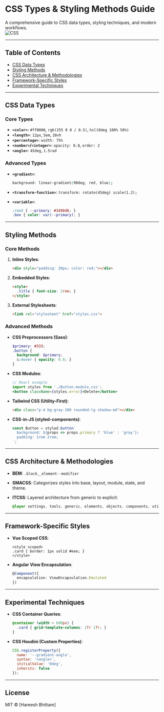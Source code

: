 # CSS Types & Styling Methods Guide

A comprehensive guide to CSS data types, styling techniques, and modern workflows.  
![CSS](https://img.shields.io/badge/CSS-Expert-blue?logo=css3)

---

## Table of Contents  

- [CSS Data Types](#css-data-types)  
- [Styling Methods](#styling-methods)  
- [CSS Architecture & Methodologies](#css-architecture--methodologies)  
- [Framework-Specific Styles](#framework-specific-styles)  
- [Experimental Techniques](#experimental-techniques)  

---

## CSS Data Types  

### Core Types  

- **`<color>`**: `#ff0000`, `rgb(255 0 0 / 0.5)`, `hsl(0deg 100% 50%)`  
- **`<length>`**: `12px`, `5em`, `20vh`  
- **`<percentage>`**: `width: 75%`  
- **`<number>`/`<integer>`**: `opacity: 0.8`, `order: 2`  
- **`<angle>`**: `45deg`, `1.5rad`  

### Advanced Types  

- **`<gradient>`**:  

  ```css
  background: linear-gradient(90deg, red, blue);
  ```

- **`<transform-function>`**: `transform: rotate(45deg) scale(1.2);`  
- **`<variable>`**:  

  ```css
  :root { --primary: #3498db; }
  .box { color: var(--primary); }
  ```

---

## Styling Methods  

### Core Methods  

1. **Inline Styles**:  

   ```html
   <div style="padding: 20px; color: red;"></div>
   ```  

2. **Embedded Styles**:  

   ```html
   <style>
     .title { font-size: 2rem; }
   </style>
   ```  

3. **External Stylesheets**:  

   ```html
   <link rel="stylesheet" href="styles.css">
   ```  

### Advanced Methods  

- **CSS Preprocessors (Sass)**:  

  ```scss
  $primary: #333;
  .button {
    background: $primary;
    &:hover { opacity: 0.8; }
  }
  ```  

- **CSS Modules**:  

  ```jsx
  // React example
  import styles from './Button.module.css';
  <button className={styles.error}>Delete</button>
  ```  

- **Tailwind CSS (Utility-First)**:  

  ```html
  <div class="p-4 bg-gray-100 rounded-lg shadow-md"></div>
  ```  

- **CSS-in-JS (styled-components)**:  

  ```jsx
  const Button = styled.button`
    background: ${props => props.primary ? 'blue' : 'gray'};
    padding: 1rem 2rem;
  `;
  ```  

---

## CSS Architecture & Methodologies  

- **BEM**: `.block__element--modifier`  
- **SMACSS**: Categorizes styles into base, layout, module, state, and theme.  
- **ITCSS**: Layered architecture from generic to explicit:  

  ```css
  @layer settings, tools, generic, elements, objects, components, utilities;
  ```  

---

## Framework-Specific Styles  

- **Vue Scoped CSS**:  

  ```vue
  <style scoped>
  .card { border: 1px solid #eee; }
  </style>
  ```  

- **Angular View Encapsulation**:  

  ```typescript
  @Component({
    encapsulation: ViewEncapsulation.Emulated
  })
  ```  

---

## Experimental Techniques  

- **CSS Container Queries**:  

  ```css
  @container (width > 600px) {
    .card { grid-template-columns: 1fr 1fr; }
  }
  ```  

- **CSS Houdini (Custom Properties)**:  

  ```js
  CSS.registerProperty({
    name: '--gradient-angle',
    syntax: '<angle>',
    initialValue: '0deg',
    inherits: false
  });
  ```  

---

## License  

MIT © [Hareesh Bhittam]
